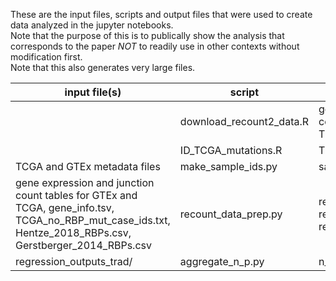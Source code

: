 These are the input files, scripts and output files that were used to create data analyzed in the jupyter notebooks.  
Note that the purpose of this is to publically show the analysis that corresponds to the paper _NOT_ to readily use in other contexts without modification first.  
Note that this also generates very large files.  

|input file(s) | script | output | notes |
|---|---|---|---|
| | download_recount2_data.R | gene expression and junction count tables for GTEx and TCGA | |
| | ID_TCGA_mutations.R | TCGA_no_RBP_mut_case_ids.txt | |
| TCGA and GTEx metadata files | make_sample_ids.py | sample_ids.tsv | | 
| gene expression and junction count tables for GTEx and TCGA, gene_info.tsv, TCGA_no_RBP_mut_case_ids.txt, Hentze_2018_RBPs.csv, Gerstberger_2014_RBPs.csv | recount_data_prep.py | regression_outputs_trad/, regression_outputs/, regression_input_tables/ | also runs logistic_regression.R and logistic_regression_selected_vars.R from this script | 
| regression_outputs_trad/ | aggregate_n_p.py | n_p_reg_summary.tsv | | 
